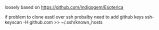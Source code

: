 loosely based on https://github.com/indigogem/Esoterica


if problem to clone eastl over ssh probalby need to add github keys
ssh-keyscan -H github.com >> ~/.ssh/known_hosts

